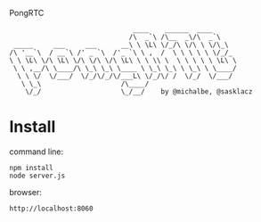 PongRTC

    
                                   ____    ______  ____      
                                  /\  _`\ /\__  _\/\  _`\    
     _____     ___     ___      __\ \ \L\ \/_/\ \/\ \ \/\_\  
    /\ '__`\  / __`\ /' _ `\  /'_ `\ \ ,  /  \ \ \ \ \ \/_/_ 
    \ \ \L\ \/\ \L\ \/\ \/\ \/\ \L\ \ \ \\ \  \ \ \ \ \ \L\ \
     \ \ ,__/\ \____/\ \_\ \_\ \____ \ \_\ \_\ \ \_\ \ \____/
      \ \ \/  \/___/  \/_/\/_/\/___L\ \/_/\/ /  \/_/  \/___/ 
       \ \_\                    /\____/                      
        \/_/                    \_/__/    by @michalbe, @sasklacz
    


Install
========

command line:

    npm install
    node server.js


browser:

    http://localhost:8060

